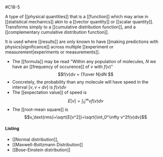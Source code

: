 #C18-5

A type of [[physical quantities]] that is a [[function]] which may arise in [[statistical mechanics]] akin to a [[vector quantity]] or [[scalar quantity]]. Transforms simply to a [[cumulative distribution function]], and a [[complementary cumulative distribution function]].

It is used where [[results]] are only known to have [[making predictions with physics|significance]] across multiple [[experiment or measurement|experiments or measurements]].

- The [[formula]] may be read "Within any population of molecules, $N$ we have an [[frequency of occurence]] of $v$ with $f(v)$" $$f(v)dv = {1\over N}dN $$
- Concretely, the probability than any molecule will have speed in the interval $[v, v+dv]$ is $f(v)dv$
- The [[expectation value]] of speed is $$E[v] = \int_0^\infty vf(v)dv$$
- The [[root-mean square]] is $$v_\text{rms}=\sqrt{E[v^2]}=\sqrt{\int_0^\infty v^2f(v)dv}$$
#### Listing
- [[Normal distribution]], 
- [[Maxwell-Boltzmann Distribution]]
- [[Bose-Einstein distribution]]